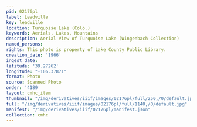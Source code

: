 ```yaml
---
pid: 02176pl
label: Leadville
key: leadville
location: Turquoise Lake (Colo.)
keywords: Aerials, Lakes, Mountains
description: Aerial View of Turquoise Lake (Wingenbach Collection)
named_persons: 
rights: This photo is property of Lake County Public Library.
creation_date: '1966'
ingest_date: 
latitude: '39.27262'
longitude: "-106.37871"
format: Photo
source: Scanned Photo
order: '4189'
layout: cmhc_item
thumbnail: "/img/derivatives/iiif/images/02176pl/full/250,/0/default.jpg"
full: "/img/derivatives/iiif/images/02176pl/full/1140,/0/default.jpg"
manifest: "/img/derivatives/iiif/02176pl/manifest.json"
collection: cmhc
---
```

